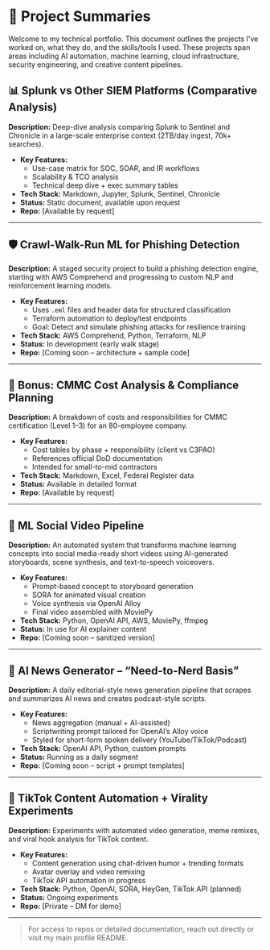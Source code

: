 # 🧠 Project Summaries

Welcome to my technical portfolio. This document outlines the projects I've worked on, what they do, and the skills/tools I used. These projects span areas including AI automation, machine learning, cloud infrastructure, security engineering, and creative content pipelines.

## 📊 Splunk vs Other SIEM Platforms (Comparative Analysis)

**Description:** Deep-dive analysis comparing Splunk to Sentinel and Chronicle in a large-scale enterprise context (2TB/day ingest, 70k+ searches).

- **Key Features:**
  - Use-case matrix for SOC, SOAR, and IR workflows
  - Scalability & TCO analysis
  - Technical deep dive + exec summary tables
- **Tech Stack:** Markdown, Jupyter, Splunk, Sentinel, Chronicle  
- **Status:** Static document, available upon request  
- **Repo:** [Available by request]

---

## 🛡️ Crawl-Walk-Run ML for Phishing Detection

**Description:** A staged security project to build a phishing detection engine, starting with AWS Comprehend and progressing to custom NLP and reinforcement learning models.

- **Key Features:**
  - Uses `.eml` files and header data for structured classification
  - Terraform automation to deploy/test endpoints
  - Goal: Detect and simulate phishing attacks for resilience training
- **Tech Stack:** AWS Comprehend, Python, Terraform, NLP  
- **Status:** In development (early walk stage)  
- **Repo:** [Coming soon – architecture + sample code]

---

## 🚨 Bonus: CMMC Cost Analysis & Compliance Planning

**Description:** A breakdown of costs and responsibilities for CMMC certification (Level 1–3) for an 80-employee company.

- **Key Features:**
  - Cost tables by phase + responsibility (client vs C3PAO)
  - References official DoD documentation
  - Intended for small-to-mid contractors
- **Tech Stack:** Markdown, Excel, Federal Register data  
- **Status:** Available in detailed format  
- **Repo:** [Available by request]

---

## 🎥 ML Social Video Pipeline

**Description:** An automated system that transforms machine learning concepts into social media-ready short videos using AI-generated storyboards, scene synthesis, and text-to-speech voiceovers.

- **Key Features:**
  - Prompt-based concept to storyboard generation
  - SORA for animated visual creation
  - Voice synthesis via OpenAI Alloy
  - Final video assembled with MoviePy
- **Tech Stack:** Python, OpenAI API, AWS, MoviePy, ffmpeg  
- **Status:** In use for AI explainer content  
- **Repo:** [Coming soon – sanitized version]

---

## 🧠 AI News Generator – “Need-to-Nerd Basis”

**Description:** A daily editorial-style news generation pipeline that scrapes and summarizes AI news and creates podcast-style scripts.

- **Key Features:**
  - News aggregation (manual + AI-assisted)
  - Scriptwriting prompt tailored for OpenAI’s Alloy voice
  - Styled for short-form spoken delivery (YouTube/TikTok/Podcast)
- **Tech Stack:** OpenAI API, Python, custom prompts  
- **Status:** Running as a daily segment  
- **Repo:** [Coming soon – script + prompt templates]

---

## 📱 TikTok Content Automation + Virality Experiments

**Description:** Experiments with automated video generation, meme remixes, and viral hook analysis for TikTok content.

- **Key Features:**
  - Content generation using chat-driven humor + trending formats
  - Avatar overlay and video remixing
  - TikTok API automation in progress
- **Tech Stack:** Python, OpenAI, SORA, HeyGen, TikTok API (planned)  
- **Status:** Ongoing experiments  
- **Repo:** [Private – DM for demo]

---

> For access to repos or detailed documentation, reach out directly or visit my main profile README.
